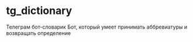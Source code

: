 # tg_dictionary
Телеграм бот-словарик  Бот, который умеет принимать аббревиатуры и возвращать определение
